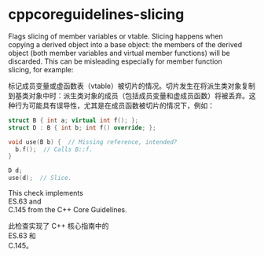 # cppcoreguidelines-slicing

Flags slicing of member variables or vtable. Slicing happens when  
copying a derived object into a base object: the members of the derived  
object (both member variables and virtual member functions) will be  
discarded. This can be misleading especially for member function  
slicing, for example:

标记成员变量或虚函数表（vtable）被切片的情况。切片发生在将派生类对象复制到基类对象中时：派生类对象的成员（包括成员变量和虚成员函数）将被丢弃。这种行为可能具有误导性，尤其是在成员函数被切片的情况下，例如：

```c++
struct B { int a; virtual int f(); };
struct D : B { int b; int f() override; };

void use(B b) {  // Missing reference, intended?
  b.f();  // Calls B::f.
}

D d;
use(d);  // Slice.
```

This check implements  
ES.63 and  
C.145 from the C++ Core Guidelines.

此检查实现了 C++ 核心指南中的  
ES.63 和  
C.145。
